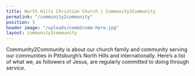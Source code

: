 ```yaml
---
title: North Hills Christian Church | Community2Community
permalink: "/community2community"
position: 5
header image: "/uploads/comm2comm-hero.jpg"
layout: community2community
---
```


Community2Community is about our church family and community serving our communities in Pittsburgh’s North Hills and internationally. Here’s a list of what we, as followers of Jesus, are regularly committed to doing through service.